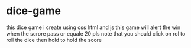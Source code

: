 # dice-game
this dice game i create using css html and js
this game will alert the win when the scrore pass or equale 20
pls note that you should click on rol to roll the dice then hold to hold the score
